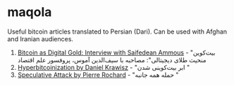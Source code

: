 # maqola
Useful bitcoin articles translated to Persian (Dari). Can be used with Afghan and Iranian audiences. 

1.  [Bitcoin as Digital Gold: Interview with Saifedean Ammous](https://github.com/janeygak/maqola/blob/master/bitcoin-as-digital-gold) - "بیت‌کوین منحیث طلا‌ی دیجیتالی": مصاحبه با سیف‌الدین آموس، پروفسور علم اقتصاد
2.  [Hyperbitcoinization by Daniel Krawisz](https://github.com/janeygak/maqola/blob/master/hyperbitcoinization-persian-dari.pdf) - "ابر بیت‌کوینی شدن "
3. [Speculative Attack by Pierre Rochard](https://github.com/janeygak/maqola/blob/master/speculative-attack-persian-dari.pdf) - "حمله همه جانبه "
